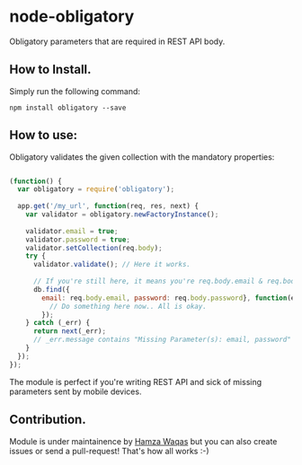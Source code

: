node-obligatory
===============

Obligatory parameters that are required in REST API body.

## How to Install.

Simply run the following command:

```
npm install obligatory --save
```

## How to use:
Obligatory validates the given collection with the mandatory properties:

```javascript

(function() {
  var obligatory = require('obligatory');
  
  app.get('/my_url', function(req, res, next) {
    var validator = obligatory.newFactoryInstance();
    
    validator.email = true;
    validator.password = true;
    validator.setCollection(req.body);
    try {
      validator.validate(); // Here it works.
      
      // If you're still here, it means you're req.body.email & req.body.password exists.
      db.find({
        email: req.body.email, password: req.body.password}, function(err, user) {
          // Do something here now.. All is okay.
        });
    } catch (_err) {
      return next(_err);
      // _err.message contains "Missing Parameter(s): email, password"
    }
  });
});
```

The module is perfect if you're writing REST API and sick of missing parameters sent by mobile devices.

## Contribution.
Module is under maintainence by [Hamza Waqas](http://twitter.com/HamzaWaqas) but you can also create issues or send a pull-request! That's how all works :-)
